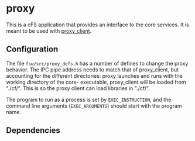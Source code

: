 # proxy

This is a cFS application that provides an interface to the core services.
It is meant to be used with [proxy_client](https://github.com/nasa/Multi-Process-Proxy-Client).

## Configuration

The file `fsw/src/proxy_defs.h` has a number of defines to change the proxy behavior.
The IPC pipe address needs to match that of proxy_client, but accounting for the different directories: proxy launches and runs with the working directory of the core-<target> executable, proxy_client will be loaded from "./cf/".
This is so the proxy client can load libraries in "./cf/".

The program to run as a process is set by `EXEC_INSTRUCTION`, and the command line arguments (`EXEC_ARGUMENTS`) should start with the program name.

## Dependencies
